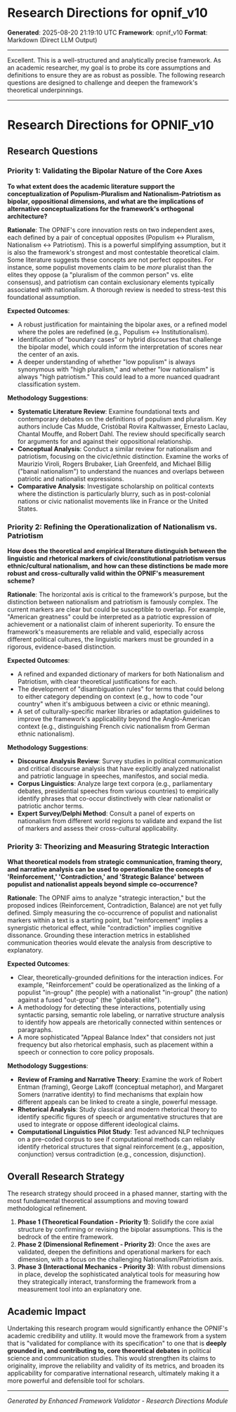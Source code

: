 # Research Directions for opnif_v10

**Generated**: 2025-08-20 21:19:10 UTC
**Framework**: opnif_v10
**Format**: Markdown (Direct LLM Output)

---

Excellent. This is a well-structured and analytically precise framework. As an academic researcher, my goal is to probe its core assumptions and definitions to ensure they are as robust as possible. The following research questions are designed to challenge and deepen the framework's theoretical underpinnings.

***

# Research Directions for OPNIF_v10

## Research Questions

### Priority 1: Validating the Bipolar Nature of the Core Axes

**To what extent does the academic literature support the conceptualization of Populism-Pluralism and Nationalism-Patriotism as bipolar, oppositional dimensions, and what are the implications of alternative conceptualizations for the framework's orthogonal architecture?**

**Rationale**: The OPNIF's core innovation rests on two independent axes, each defined by a pair of conceptual opposites (Populism ↔ Pluralism, Nationalism ↔ Patriotism). This is a powerful simplifying assumption, but it is also the framework's strongest and most contestable theoretical claim. Some literature suggests these concepts are not perfect opposites. For instance, some populist movements claim to be *more* pluralist than the elites they oppose (a "pluralism of the common person" vs. elite consensus), and patriotism can contain exclusionary elements typically associated with nationalism. A thorough review is needed to stress-test this foundational assumption.

**Expected Outcomes**:
*   A robust justification for maintaining the bipolar axes, or a refined model where the poles are redefined (e.g., Populism ↔ Institutionalism).
*   Identification of "boundary cases" or hybrid discourses that challenge the bipolar model, which could inform the interpretation of scores near the center of an axis.
*   A deeper understanding of whether "low populism" is always synonymous with "high pluralism," and whether "low nationalism" is always "high patriotism." This could lead to a more nuanced quadrant classification system.

**Methodology Suggestions**:
*   **Systematic Literature Review**: Examine foundational texts and contemporary debates on the definitions of populism and pluralism. Key authors include Cas Mudde, Cristóbal Rovira Kaltwasser, Ernesto Laclau, Chantal Mouffe, and Robert Dahl. The review should specifically search for arguments for and against their oppositional relationship.
*   **Conceptual Analysis**: Conduct a similar review for nationalism and patriotism, focusing on the civic/ethnic distinction. Examine the works of Maurizio Viroli, Rogers Brubaker, Liah Greenfeld, and Michael Billig ("banal nationalism") to understand the nuances and overlaps between patriotic and nationalist expressions.
*   **Comparative Analysis**: Investigate scholarship on political contexts where the distinction is particularly blurry, such as in post-colonial nations or civic nationalist movements like in France or the United States.

### Priority 2: Refining the Operationalization of Nationalism vs. Patriotism

**How does the theoretical and empirical literature distinguish between the linguistic and rhetorical markers of civic/constitutional patriotism versus ethnic/cultural nationalism, and how can these distinctions be made more robust and cross-culturally valid within the OPNIF's measurement scheme?**

**Rationale**: The horizontal axis is critical to the framework's purpose, but the distinction between nationalism and patriotism is famously complex. The current markers are clear but could be susceptible to overlap. For example, "American greatness" could be interpreted as a patriotic expression of achievement or a nationalist claim of inherent superiority. To ensure the framework's measurements are reliable and valid, especially across different political cultures, the linguistic markers must be grounded in a rigorous, evidence-based distinction.

**Expected Outcomes**:
*   A refined and expanded dictionary of markers for both Nationalism and Patriotism, with clear theoretical justifications for each.
*   The development of "disambiguation rules" for terms that could belong to either category depending on context (e.g., how to code "our country" when it's ambiguous between a civic or ethnic meaning).
*   A set of culturally-specific marker libraries or adaptation guidelines to improve the framework's applicability beyond the Anglo-American context (e.g., distinguishing French civic nationalism from German ethnic nationalism).

**Methodology Suggestions**:
*   **Discourse Analysis Review**: Survey studies in political communication and critical discourse analysis that have explicitly analyzed nationalist and patriotic language in speeches, manifestos, and social media.
*   **Corpus Linguistics**: Analyze large text corpora (e.g., parliamentary debates, presidential speeches from various countries) to empirically identify phrases that co-occur distinctively with clear nationalist or patriotic anchor terms.
*   **Expert Survey/Delphi Method**: Consult a panel of experts on nationalism from different world regions to validate and expand the list of markers and assess their cross-cultural applicability.

### Priority 3: Theorizing and Measuring Strategic Interaction

**What theoretical models from strategic communication, framing theory, and narrative analysis can be used to operationalize the concepts of 'Reinforcement,' 'Contradiction,' and 'Strategic Balance' between populist and nationalist appeals beyond simple co-occurrence?**

**Rationale**: The OPNIF aims to analyze "strategic interaction," but the proposed indices (Reinforcement, Contradiction, Balance) are not yet fully defined. Simply measuring the co-occurrence of populist and nationalist markers within a text is a starting point, but "reinforcement" implies a synergistic rhetorical effect, while "contradiction" implies cognitive dissonance. Grounding these interaction metrics in established communication theories would elevate the analysis from descriptive to explanatory.

**Expected Outcomes**:
*   Clear, theoretically-grounded definitions for the interaction indices. For example, "Reinforcement" could be operationalized as the linking of a populist "in-group" (the people) with a nationalist "in-group" (the nation) against a fused "out-group" (the "globalist elite").
*   A methodology for detecting these interactions, potentially using syntactic parsing, semantic role labeling, or narrative structure analysis to identify how appeals are rhetorically connected within sentences or paragraphs.
*   A more sophisticated "Appeal Balance Index" that considers not just frequency but also rhetorical emphasis, such as placement within a speech or connection to core policy proposals.

**Methodology Suggestions**:
*   **Review of Framing and Narrative Theory**: Examine the work of Robert Entman (framing), George Lakoff (conceptual metaphor), and Margaret Somers (narrative identity) to find mechanisms that explain how different appeals can be linked to create a single, powerful message.
*   **Rhetorical Analysis**: Study classical and modern rhetorical theory to identify specific figures of speech or argumentative structures that are used to integrate or oppose different ideological claims.
*   **Computational Linguistics Pilot Study**: Test advanced NLP techniques on a pre-coded corpus to see if computational methods can reliably identify rhetorical structures that signal reinforcement (e.g., apposition, conjunction) versus contradiction (e.g., concession, disjunction).

## Overall Research Strategy

The research strategy should proceed in a phased manner, starting with the most fundamental theoretical assumptions and moving toward methodological refinement.
1.  **Phase 1 (Theoretical Foundation - Priority 1)**: Solidify the core axial structure by confirming or revising the bipolar assumptions. This is the bedrock of the entire framework.
2.  **Phase 2 (Dimensional Refinement - Priority 2)**: Once the axes are validated, deepen the definitions and operational markers for each dimension, with a focus on the challenging Nationalism/Patriotism axis.
3.  **Phase 3 (Interactional Mechanics - Priority 3)**: With robust dimensions in place, develop the sophisticated analytical tools for measuring how they strategically interact, transforming the framework from a measurement tool into an explanatory one.

## Academic Impact

Undertaking this research program would significantly enhance the OPNIF's academic credibility and utility. It would move the framework from a system that is "validated for compliance with its specification" to one that is **deeply grounded in, and contributing to, core theoretical debates** in political science and communication studies. This would strengthen its claims to originality, improve the reliability and validity of its metrics, and broaden its applicability for comparative international research, ultimately making it a more powerful and defensible tool for scholars.

---

*Generated by Enhanced Framework Validator - Research Directions Module*
